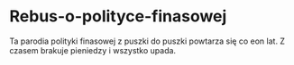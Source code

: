 # Rebus-o-polityce-finasowej
Ta parodia polityki finasowej z puszki do puszki powtarza się co eon lat.
Z czasem brakuje pieniedzy i wszystko upada. 
